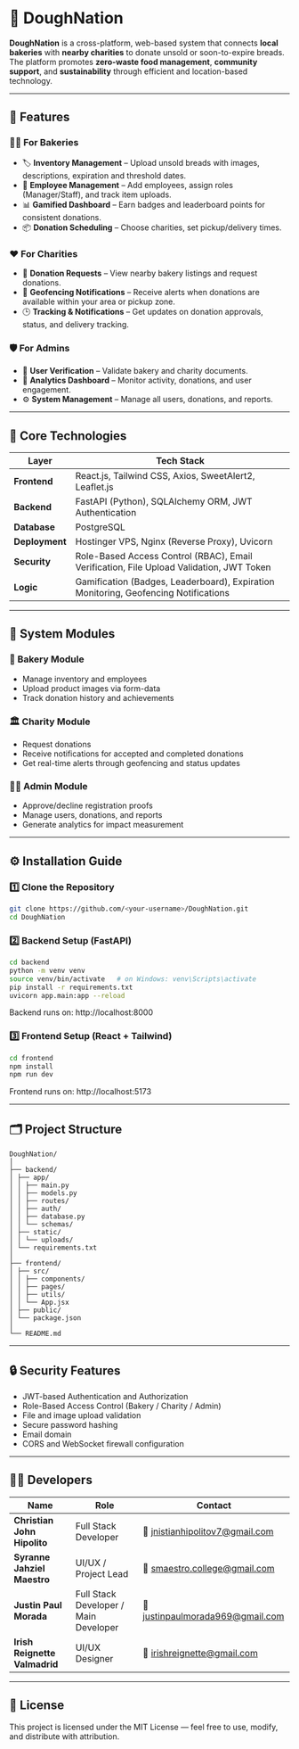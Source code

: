 # 🥖 DoughNation

**DoughNation** is a cross-platform, web-based system that connects **local bakeries** with **nearby charities** to donate unsold or soon-to-expire breads.  
The platform promotes **zero-waste food management**, **community support**, and **sustainability** through efficient and location-based technology.

---

## 🚀 Features

### 👩‍🍳 For Bakeries
- 🏷️ **Inventory Management** – Upload unsold breads with images, descriptions, expiration and threshold dates.
- 👥 **Employee Management** – Add employees, assign roles (Manager/Staff), and track item uploads.
- 📊 **Gamified Dashboard** – Earn badges and leaderboard points for consistent donations.
- 📦 **Donation Scheduling** – Choose charities, set pickup/delivery times.

### ❤️ For Charities
- 🍞 **Donation Requests** – View nearby bakery listings and request donations.
- 🚨 **Geofencing Notifications** – Receive alerts when donations are available within your area or pickup zone.
- 🕒 **Tracking & Notifications** – Get updates on donation approvals, status, and delivery tracking.

### 🛡️ For Admins
- 🧾 **User Verification** – Validate bakery and charity documents.
- 🧭 **Analytics Dashboard** – Monitor activity, donations, and user engagement.
- ⚙️ **System Management** – Manage all users, donations, and reports.

---

## 🧠 Core Technologies

| Layer | Tech Stack |
|-------|-------------|
| **Frontend** | React.js, Tailwind CSS, Axios, SweetAlert2, Leaflet.js |
| **Backend** | FastAPI (Python), SQLAlchemy ORM, JWT Authentication |
| **Database** | PostgreSQL |
| **Deployment** | Hostinger VPS, Nginx (Reverse Proxy), Uvicorn |
| **Security** | Role-Based Access Control (RBAC), Email Verification, File Upload Validation, JWT Token |
| **Logic** | Gamification (Badges, Leaderboard), Expiration Monitoring, Geofencing Notifications |

---

## 🧩 System Modules

### 🏪 Bakery Module
- Manage inventory and employees
- Upload product images via form-data
- Track donation history and achievements

### 🏛️ Charity Module
- Request donations
- Receive notifications for accepted and completed donations
- Get real-time alerts through geofencing and status updates

### 🧑‍💼 Admin Module
- Approve/decline registration proofs
- Manage users, donations, and reports
- Generate analytics for impact measurement

---

## ⚙️ Installation Guide

### 1️⃣ Clone the Repository
```bash
git clone https://github.com/<your-username>/DoughNation.git
cd DoughNation
```

### 2️⃣ Backend Setup (FastAPI)
```bash
cd backend
python -m venv venv
source venv/bin/activate   # on Windows: venv\Scripts\activate
pip install -r requirements.txt
uvicorn app.main:app --reload
```
Backend runs on: http://localhost:8000

### 3️⃣ Frontend Setup (React + Tailwind)
```bash
cd frontend
npm install
npm run dev
```
Frontend runs on: http://localhost:5173

---

## 🗂️ Project Structure

```
DoughNation/
│
├── backend/
│ ├── app/
│ │ ├── main.py
│ │ ├── models.py
│ │ ├── routes/
│ │ ├── auth/
│ │ ├── database.py
│ │ └── schemas/
│ ├── static/
│ │ └── uploads/
│ └── requirements.txt
│
├── frontend/
│ ├── src/
│ │ ├── components/
│ │ ├── pages/
│ │ ├── utils/
│ │ └── App.jsx
│ ├── public/
│ └── package.json
│
└── README.md
```

---

## 🔒 Security Features
- JWT-based Authentication and Authorization
- Role-Based Access Control (Bakery / Charity / Admin)
- File and image upload validation
- Secure password hashing
- Email domain
- CORS and WebSocket firewall configuration

---

## 👨‍💻 Developers

| Name | Role | Contact |
|------|------|----------|
| **Christian John Hipolito** | Full Stack Developer | 📧 [jnistianhipolitov7@gmail.com](mailto:jnistianhipolitov7@gmail.com) |
| **Syranne Jahziel Maestro** | UI/UX / Project Lead | 📧 [smaestro.college@gmail.com](mailto:smaestro.college@gmail.com) |
| **Justin Paul Morada** | Full Stack Developer / Main Developer | 📧 [justinpaulmorada969@gmail.com](mailto:justinpaulmorada969@gmail.com) |
| **Irish Reignette Valmadrid** | UI/UX Designer | 📧 [irishreignette@gmail.com](mailto:irishreignette@gmail.com) |


---

## 📜 License
This project is licensed under the MIT License — feel free to use, modify, and distribute with attribution.
